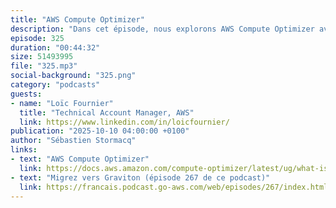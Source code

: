 ```yaml
---
title: "AWS Compute Optimizer"
description: "Dans cet épisode, nous explorons AWS Compute Optimizer avec Loïc Fournier, Senior Technical Account Manager chez AWS. Découvrez comment ce service gratuit analyse vos ressources cloud (EC2, EBS, RDS, Lambda, ECS) pour fournir des recommandations d'optimisation basées sur l'apprentissage automatique. Loïc explique comment le service peut vous aider à améliorer les performances de vos applications tout en réduisant vos coûts AWS. Nous discutons des meilleures pratiques, des cas d'utilisation concrets et des économies potentielles. Un épisode essentiel pour toute personne souhaitant optimiser ses dépenses cloud tout en maintenant des performances optimales."
episode: 325
duration: "00:44:32"
size: 51493995
file: "325.mp3"
social-background: "325.png"
category: "podcasts"
guests:
- name: "Loïc Fournier"
  title: "Technical Account Manager, AWS"
  link: https://www.linkedin.com/in/loicfournier/
publication: "2025-10-10 04:00:00 +0100"
author: "Sébastien Stormacq"
links:
- text: "AWS Compute Optimizer"
  link: https://docs.aws.amazon.com/compute-optimizer/latest/ug/what-is-compute-optimizer.html
- text: "Migrez vers Graviton (épisode 267 de ce podcast)"
  link: https://francais.podcast.go-aws.com/web/episodes/267/index.html
---
```

